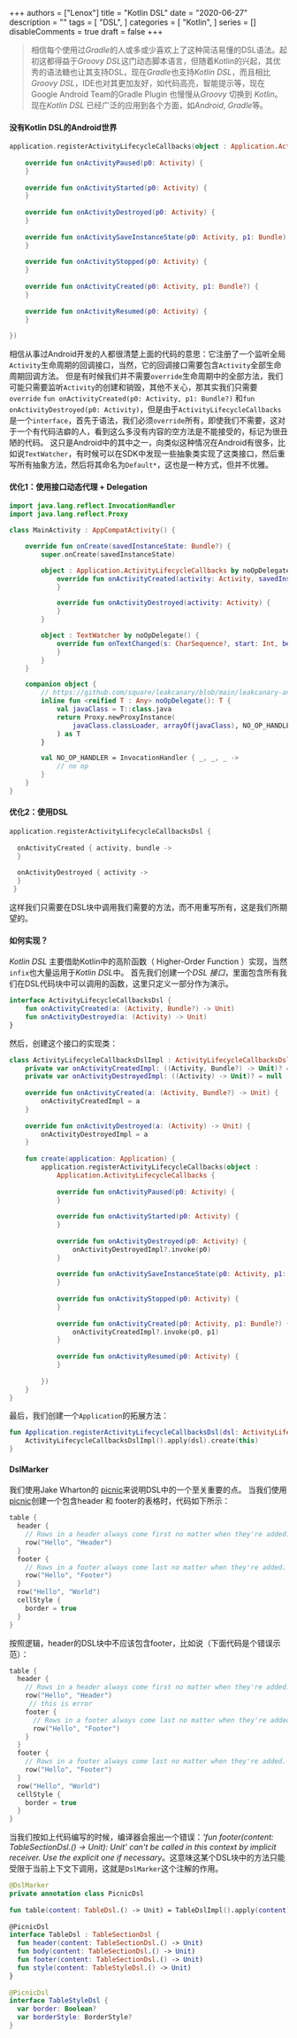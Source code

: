 +++
authors = ["Lenox"]
title = "Kotlin DSL"
date = "2020-06-27"
description = ""
tags = [
    "DSL",
]
categories = [
    "Kotlin",
]
series = []
disableComments = true
draft = false
+++

> 相信每个使用过*Gradle*的人或多或少喜欢上了这种简洁易懂的DSL语法。起初这都得益于*Groovy DSL*这门动态脚本语言，但随着Kotlin的兴起，其优秀的语法糖也让其支持DSL，现在*Gradle*也支持*Kotlin DSL*，而且相比*Groovy DSL*，IDE也对其更加友好，如代码高亮，智能提示等，现在Google Android Team的Gradle Plugin 也慢慢从*Groovy* 切换到 *Kotlin*。现在*Kotlin DSL* 已经广泛的应用到各个方面，如*Android*, *Gradle*等。

#### 没有Kotlin DSL的Android世界

```kotlin
application.registerActivityLifecycleCallbacks(object : Application.ActivityLifecycleCallbacks {  
  
    override fun onActivityPaused(p0: Activity) {  
    }  
  
    override fun onActivityStarted(p0: Activity) {  
    }  
  
    override fun onActivityDestroyed(p0: Activity) {  
    }  
  
    override fun onActivitySaveInstanceState(p0: Activity, p1: Bundle) {  
    }  
  
    override fun onActivityStopped(p0: Activity) {  
    }  
  
    override fun onActivityCreated(p0: Activity, p1: Bundle?) {  
    }  
  
    override fun onActivityResumed(p0: Activity) {  
    }  
  
})
```

相信从事过Android开发的人都很清楚上面的代码的意思：它注册了一个监听全局`Activity`生命周期的回调接口，当然，它的回调接口需要包含`Activity`全部生命周期回调方法。
但是有时候我们并不需要`override`生命周期中的全部方法，我们可能只需要监听`Activity`的创建和销毁，其他不关心，那其实我们只需要`override` `fun onActivityCreated(p0: Activity, p1: Bundle?)` 和`fun onActivityDestroyed(p0: Activity)`，但是由于`ActivityLifecycleCallbacks`是一个`interface`，首先于语法，我们必须`override`所有，即使我们不需要，这对于一个有代码洁癖的人，看到这么多没有内容的空方法是不能接受的，标记为很丑陋的代码。
这只是Android中的其中之一，向类似这种情况在Android有很多，比如说`TextWatcher`，有时候可以在SDK中发现一些抽象类实现了这类接口，然后重写所有抽象方法，然后将其命名为`Default*`，这也是一种方式，但并不优雅。

#### 优化1：使用接口动态代理 + Delegation

```kotlin
import java.lang.reflect.InvocationHandler
import java.lang.reflect.Proxy

class MainActivity : AppCompatActivity() {

    override fun onCreate(savedInstanceState: Bundle?) {
        super.onCreate(savedInstanceState)

        object : Application.ActivityLifecycleCallbacks by noOpDelegate() {
            override fun onActivityCreated(activity: Activity, savedInstanceState: Bundle?) {
            }

            override fun onActivityDestroyed(activity: Activity) {
            }
        }

        object : TextWatcher by noOpDelegate() {
            override fun onTextChanged(s: CharSequence?, start: Int, before: Int, count: Int) {
            }
        }
    }

    companion object {
        // https://github.com/square/leakcanary/blob/main/leakcanary-android-utils/src/main/java/leakcanary/internal/Objects.kt
        inline fun <reified T : Any> noOpDelegate(): T {
            val javaClass = T::class.java
            return Proxy.newProxyInstance(
                javaClass.classLoader, arrayOf(javaClass), NO_OP_HANDLER
            ) as T
        }

        val NO_OP_HANDLER = InvocationHandler { _, _, _ ->
            // no op
        }
    }
}
```

#### 优化2：使用DSL

```kotlin
application.registerActivityLifecycleCallbacksDsl {  
  
  onActivityCreated { activity, bundle ->    
  }
  
  onActivityDestroyed { activity ->  
  }
 }
```

这样我们只需要在DSL块中调用我们需要的方法，而不用重写所有，这是我们所期望的。

#### 如何实现？

*Kotlin DSL* 主要借助Kotlin中的高阶函数（ Higher-Order Function ）实现，当然`infix`也大量运用于*Kotlin DSL*中。
首先我们创建一个*DSL 接口*，里面包含所有我们在DSL代码块中可以调用的函数，这里只定义一部分作为演示。

```kotlin
interface ActivityLifecycleCallbacksDsl {  
    fun onActivityCreated(a: (Activity, Bundle?) -> Unit)  
    fun onActivityDestroyed(a: (Activity) -> Unit)  
}
```

然后，创建这个接口的实现类：

```kotlin
class ActivityLifecycleCallbacksDslImpl : ActivityLifecycleCallbacksDsl {  
    private var onActivityCreatedImpl: ((Activity, Bundle?) -> Unit)? = null  
    private var onActivityDestroyedImpl: ((Activity) -> Unit)? = null  
  
    override fun onActivityCreated(a: (Activity, Bundle?) -> Unit) {  
        onActivityCreatedImpl = a  
    }  
  
    override fun onActivityDestroyed(a: (Activity) -> Unit) {  
        onActivityDestroyedImpl = a  
    }  
  
    fun create(application: Application) {  
        application.registerActivityLifecycleCallbacks(object :  
            Application.ActivityLifecycleCallbacks {  
  
            override fun onActivityPaused(p0: Activity) {  
            }  
  
            override fun onActivityStarted(p0: Activity) {  
            }  
  
            override fun onActivityDestroyed(p0: Activity) {  
                onActivityDestroyedImpl?.invoke(p0)  
            }  
  
            override fun onActivitySaveInstanceState(p0: Activity, p1: Bundle) {  
            }  
  
            override fun onActivityStopped(p0: Activity) {  
            }  
  
            override fun onActivityCreated(p0: Activity, p1: Bundle?) {  
                onActivityCreatedImpl?.invoke(p0, p1)  
            }  
  
            override fun onActivityResumed(p0: Activity) {  
            }  
  
        })  
    }  
}
```

最后，我们创建一个`Application`的拓展方法：

```kotlin
fun Application.registerActivityLifecycleCallbacksDsl(dsl: ActivityLifecycleCallbacksDsl.() -> Unit) {  
    ActivityLifecycleCallbacksDslImpl().apply(dsl).create(this)  
}
```

#### DslMarker

我们使用Jake Wharton的 [picnic](https://github.com/JakeWharton/picnic)来说明DSL中的一个至关重要的点。
当我们使用[picnic](https://github.com/JakeWharton/picnic)创建一个包含header 和 footer的表格时，代码如下所示：

```kotlin
table {
  header {
    // Rows in a header always come first no matter when they're added.
    row("Hello", "Header")
  }
  footer {
    // Rows in a footer always come last no matter when they're added.
    row("Hello", "Footer")
  }
  row("Hello", "World")
  cellStyle {
    border = true
  }
}
```

按照逻辑，header的DSL块中不应该包含footer，比如说（下面代码是个错误示范）：

```kotlin
table {
  header {
    // Rows in a header always come first no matter when they're added.
    row("Hello", "Header")
     // this is error
    footer {
      // Rows in a footer always come last no matter when they're added.
      row("Hello", "Footer")
    }
  }
  footer {
    // Rows in a footer always come last no matter when they're added.
    row("Hello", "Footer")
  }
  row("Hello", "World")
  cellStyle {
    border = true
  }
}
```

当我们按如上代码编写的时候，编译器会报出一个错误：*'fun footer(content: TableSectionDsl.() -> Unit): Unit' can't be called in this context by implicit receiver. Use the explicit one if necessary*。这意味这某个DSL块中的方法只能受限于当前上下文下调用，这就是`DslMarker`这个注解的作用。

```kotlin
@DslMarker  
private annotation class PicnicDsl  
  
fun table(content: TableDsl.() -> Unit) = TableDslImpl().apply(content).create()  
  
@PicnicDsl  
interface TableDsl : TableSectionDsl {  
  fun header(content: TableSectionDsl.() -> Unit)  
  fun body(content: TableSectionDsl.() -> Unit)  
  fun footer(content: TableSectionDsl.() -> Unit)  
  fun style(content: TableStyleDsl.() -> Unit)  
}  
  
@PicnicDsl  
interface TableStyleDsl {  
  var border: Boolean?  
  var borderStyle: BorderStyle?  
}
```
